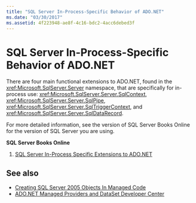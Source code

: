 ```yaml
---
title: "SQL Server In-Process-Specific Behavior of ADO.NET"
ms.date: "03/30/2017"
ms.assetid: 4f223948-ae8f-4c16-bdc2-4acc6debed3f
---
```

# SQL Server In-Process-Specific Behavior of ADO.NET
There are four main functional extensions to ADO.NET, found in the <xref:Microsoft.SqlServer.Server> namespace, that are specifically for in-process use: <xref:Microsoft.SqlServer.Server.SqlContext>, <xref:Microsoft.SqlServer.Server.SqlPipe>, <xref:Microsoft.SqlServer.Server.SqlTriggerContext>, and <xref:Microsoft.SqlServer.Server.SqlDataRecord>.  
  
 For more detailed information, see the version of SQL Server Books Online for the version of SQL Server you are using.  
  
 **SQL Server Books Online**  
  
1.  [SQL Server In-Process Specific Extensions to ADO.NET](https://go.microsoft.com/fwlink/?LinkId=115403)  
  
## See also
- [Creating SQL Server 2005 Objects In Managed Code](https://docs.microsoft.com/previous-versions/visualstudio/visual-studio-2008/6s0s2at1(v=vs.90))
- [ADO.NET Managed Providers and DataSet Developer Center](https://go.microsoft.com/fwlink/?LinkId=217917)
